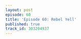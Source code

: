 ```yaml
---
layout: post
episode: 60
title: 'Episode 60: Rebel Yell'
published: true
track_id: 303204937
---
```

<div class='list post-player' track='{{page.track_id}}'></div>
